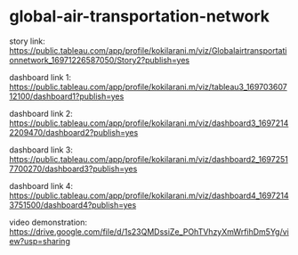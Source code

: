 # global-air-transportation-network
story link: https://public.tableau.com/app/profile/kokilarani.m/viz/Globalairtransportationnetwork_16971226587050/Story2?publish=yes

dashboard link 1: https://public.tableau.com/app/profile/kokilarani.m/viz/tableau3_16970360712100/dashboard1?publish=yes

dashboard link 2: https://public.tableau.com/app/profile/kokilarani.m/viz/dashboard3_16972142209470/dashboard2?publish=yes

dashboard link 3: https://public.tableau.com/app/profile/kokilarani.m/viz/dashboard2_16972517700270/dashboard3?publish=yes

dashboard link 4: https://public.tableau.com/app/profile/kokilarani.m/viz/dashboard4_16972143751500/dashboard4?publish=yes

video demonstration: https://drive.google.com/file/d/1s23QMDssiZe_POhTVhzyXmWrfihDm5Yg/view?usp=sharing
